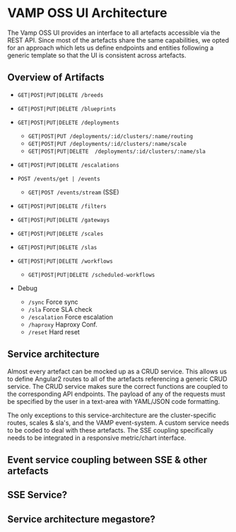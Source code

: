 # VAMP OSS UI Architecture

The Vamp OSS UI provides an interface to all artefacts accessible via the REST API. Since most of the artefacts share the same capabilities, we opted for an approach which lets us define endpoints and entities following a generic template so that the UI is consistent across artefacts.

## Overview of Artifacts

- `GET|POST|PUT|DELETE /breeds`
- `GET|POST|PUT|DELETE /blueprints`
- `GET|POST|PUT|DELETE /deployments`
	- `GET|POST|PUT /deployments/:id/clusters/:name/routing`
	- `GET|POST|PUT /deployments/:id/clusters/:name/scale`
	- `GET|POST|PUT|DELETE  /deployments/:id/clusters/:name/sla`
- `GET|POST|PUT|DELETE /escalations`
- `POST /events/get | /events`
	- `GET|POST /events/stream` (SSE)
- `GET|POST|PUT|DELETE /filters`
- `GET|POST|PUT|DELETE /gateways`
- `GET|POST|PUT|DELETE /scales`
- `GET|POST|PUT|DELETE /slas`
- `GET|POST|PUT|DELETE /workflows`
	- `GET|POST|PUT|DELETE /scheduled-workflows`

- Debug
	- `/sync` Force sync
	- `/sla` Force SLA check
	- `/escalation` Force escalation
	- `/haproxy` Haproxy Conf.
	- `/reset` Hard reset

## Service architecture

Almost every artefact can be mocked up as a CRUD service. This allows us to define Angular2 routes to all of the artefacts referencing a generic CRUD service. The CRUD service makes sure the correct functions are coupled to the corresponding API endpoints. The payload of any of the requests must be specified by the user in a text-area with YAML/JSON code formatting.

The only exceptions to this service-architecture are the cluster-specific routes, scales & sla's, and the VAMP event-system. A custom service needs to be coded to deal with these artefacts. The SSE coupling specifically needs to be integrated in a responsive metric/chart interface.

## Event service coupling between SSE & other artefacts

## SSE Service?

## Service architecture megastore?
